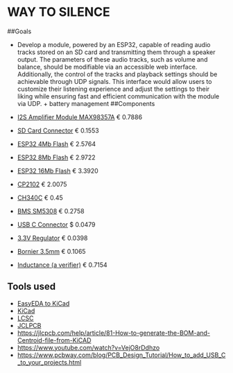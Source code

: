 # WAY TO SILENCE

##Goals
- Develop a module, powered by an ESP32, capable of reading audio tracks stored on an SD card and transmitting them through a speaker output. The parameters of these audio tracks, such as volume and balance, should be modifiable via an accessible web interface. Additionally, the control of the tracks and playback settings should be achievable through UDP signals. This interface would allow users to customize their listening experience and adjust the settings to their liking while ensuring fast and efficient communication with the module via UDP. + battery management
##Components
- [I2S Amplifier Module MAX98357A](https://www.lcsc.com/product-detail/Audio-Power-OpAmps_Analog-Devices-Inc-Maxim-Integrated-MAX98357AETE-T_C910544.html) € 0.7886

- [SD Card Connector](https://jlcpcb.com/partdetail/gswitch-GT_TF003_H018502/C5155564) € 0.1553

- [ESP32 4Mb Flash](https://www.lcsc.com/product-detail/WiFi-Modules_Espressif-Systems-ESP32-WROOM-32-N4_C82899.html) € 2.5764

- [ESP32 8Mb Flash](https://www.lcsc.com/product-detail/WiFi-Modules_Espressif-Systems-ESP32-WROOM-32-N8_C529582.html) € 2.9722

- [ESP32 16Mb Flash](https://lcsc.com/product-detail/WiFi-Modules_Espressif-Systems-ESP32-WROOM-32-N16_C529581.html) € 3.3920

- [CP2102](https://www.lcsc.com/product-detail/USB-ICs_SILICON-LABS-CP2102-GMR_C6568.html) € 2.0075

- [CH340C](https://www.lcsc.com/product-detail/USB-ICs_WCH-Jiangsu-Qin-Heng-CH340C_C84681.html) € 0.45

- [BMS SM5308](https://www.lcsc.com/product-detail/Battery-Management-ICs_HICHON-SM5308_C5345582.html) € 0.2758
- [USB C Connector](https://jlcpcb.com/partdetail/Dealon-USB_TYPE_C018/C2927038) $ 0.0479
- [3.3V Regulator](https://www.lcsc.com/product-detail/Linear-Voltage-Regulators-LDO_UMW-Youtai-Semiconductor-Co-Ltd-AMS1117-2-5_C347221.html) € 0.0398

- [Bornier 3.5mm](https://www.lcsc.com/product-detail/Screw-terminal_Ningbo-Xinlaiya-Elec-XY350V-3-5-2P_C784942.html) € 0.1065
- [Inductance (a verifier)](https://www.lcsc.com/product-detail/Inductors-SMD_KOHERelec-MDA4020-2R2M_C2847469.html) € 0.7154

## Tools used

- [EasyEDA to KiCad](https://wokwi.com/tools/easyeda2kicad)
- [KiCad](https://www.kicad.org/)
- [LCSC](https://www.lcsc.com/)
- [JCLPCB](https://jlcpcb.com/)
- https://jlcpcb.com/help/article/81-How-to-generate-the-BOM-and-Centroid-file-from-KiCAD
- https://www.youtube.com/watch?v=VejO8rDdhzo
- https://www.pcbway.com/blog/PCB_Design_Tutorial/How_to_add_USB_C_to_your_projects.html